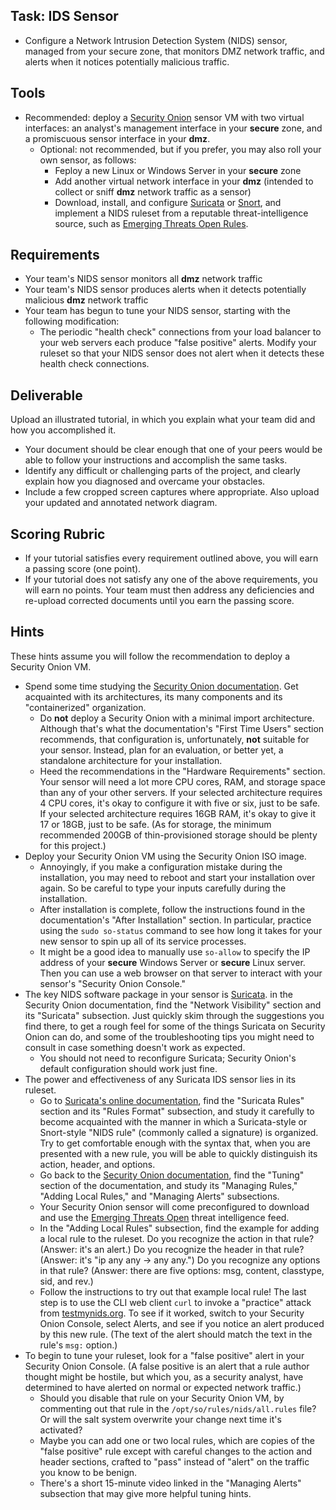 ## Task: IDS Sensor
- Configure a Network Intrusion Detection System (NIDS) sensor, managed from your secure zone, that monitors DMZ network traffic, and alerts when it notices potentially malicious traffic.

## Tools
- Recommended: deploy a <a href="https://securityonionsolutions.com/" target="_blank" ref="noopener">Security Onion</a> sensor VM with two virtual interfaces: an analyst's management interface in your **secure** zone, and a promiscuous sensor interface in your **dmz**.
  - Optional: not recommended, but if you prefer, you may also roll your own sensor, as follows:
    - Feploy a new Linux or Windows Server in your **secure** zone
    - Add another virtual network interface in your **dmz** (intended to collect or sniff **dmz** network traffic as a sensor)
    - Download, install, and configure <a href="https://suricata.io/" target="_blank" ref="noopener">Suricata</a> or <a href="https://www.snort.org/" target="_blank" ref="noopener">Snort</a>, and implement a NIDS ruleset from a reputable threat-intelligence source, such as <a href="https://rules.emergingthreats.net/open/" target="_blank" ref="noopener">Emerging Threats Open Rules</a>.

## Requirements
- Your team's NIDS sensor monitors all **dmz** network traffic
- Your team's NIDS sensor produces alerts when it detects potentially malicious **dmz** network traffic
- Your team has begun to tune your NIDS sensor, starting with the following modification:
  - The periodic "health check" connections from your load balancer to your web servers each produce "false positive" alerts.
Modify your ruleset so that your NIDS sensor does not alert when it detects these health check connections.

## Deliverable
Upload an illustrated tutorial, in which you explain what your team did and how you accomplished it.
- Your document should be clear enough that one of your peers would be able to follow your instructions and accomplish the same tasks.
- Identify any difficult or challenging parts of the project, and clearly explain how you diagnosed and overcame your obstacles.
- Include a few cropped screen captures where appropriate. Also upload your updated and annotated network diagram.

## Scoring Rubric
- If your tutorial satisfies every requirement outlined above, you will earn a passing score (one point).
- If your tutorial does not satisfy any one of the above requirements, you will earn no points. Your team must then address any deficiencies and re-upload corrected documents until you earn the passing score.

## Hints
These hints assume you will follow the recommendation to deploy a Security Onion VM.
- Spend some time studying the <a href="https://docs.securityonion.net/" target="_blank" ref="noopener">Security Onion documentation</a>.
Get acquainted with its architectures, its many components and its "containerized" organization.
  - Do **not** deploy a Security Onion with a minimal import architecture.
Although that's what the documentation's "First Time Users" section recommends,
that configuration is, unfortunately, **not** suitable for your sensor.
Instead, plan for an evaluation, or better yet, a standalone architecture for your installation.
  - Heed the recommendations in the "Hardware Requirements" section.
Your sensor will need a lot more CPU cores, RAM, and storage space than any of your other servers.
If your selected architecture requires 4 CPU cores,
it's okay to configure it with five or six,
just to be safe.
If your selected architecture requires 16GB RAM,
it's okay to give it 17 or 18GB,
just to be safe.
(As for storage, the minimum recommended 200GB of thin-provisioned storage should
be plenty for this project.)
- Deploy your Security Onion VM using the Security Onion ISO image.
  - Annoyingly, if you make a configuration mistake during the installation,
you may need to reboot and start your installation over again.
So be careful to type your inputs carefully during the installation.
  - After installation is complete, follow the instructions found in the
documentation's "After Installation" section. In particular, practice using
the `sudo so-status` command to see how long it takes for your new sensor
to spin up all of its service processes.
  - It might be a good idea to manually use `so-allow` to specify
the IP address of your **secure** Windows Server or **secure** Linux server.
Then you can use a web browser on that server to interact with
your sensor's "Security Onion Console."
- The key NIDS software package in your sensor is <a href="https://suricata.io/" target="_blank" ref="noopener">Suricata</a>.
in the Security Onion documentation, find the "Network Visibility"
section and its "Suricata" subsection.
Just quickly skim through the suggestions you find there, to get a rough feel
for some of the things Suricata on Security Onion can do, and some of the
troubleshooting tips you might need to consult in case something doesn't work as expected.
  - You should not need to reconfigure Suricata; Security Onion's default configuration should work just fine.
- The power and effectiveness of any Suricata IDS sensor lies in its ruleset.
  - Go to <a href="https://suricata.readthedocs.io/" target="_blank" ref="noopener">Suricata's online documentation</a>,
find the "Suricata Rules" section and its "Rules Format" subsection,
and study it carefully to become acquainted with the manner in which a
Suricata-style or Snort-style "NIDS rule"
(commonly called a signature) is organized.
Try to get comfortable enough with the syntax that, when you are presented
with a new rule, you will be able to quickly distinguish its
action, header, and options.
  - Go back to the <a href="https://docs.securityonion.net/" target="_blank" ref="noopener">Security Onion documentation</a>,
find the "Tuning" section of the documentation,
and study its "Managing Rules," "Adding Local Rules," and "Managing Alerts" subsections.
  - Your Security Onion sensor will come preconfigured to download and use
the <a href="https://rules.emergingthreats.net/open/" target="_blank" ref="noopener">Emerging Threats Open</a> threat intelligence feed. 
  - In the "Adding Local Rules" subsection, find the example for adding a local
rule to the ruleset.
Do you recognize the action in that rule? (Answer: it's an alert.)
Do you recognize the header in that rule? (Answer: it's "ip any any -> any any.")
Do you recognize any options in that rule? (Answer: there are five options: msg, content, classtype, sid, and rev.)
  - Follow the instructions to try out that example local rule!
The last step is to use the CLI web client `curl` to invoke a "practice" attack from <a href="http://testmynids.org/" target="_blank" ref="noopener">testmynids.org</a>.
To see if it worked, switch to your Security Onion Console, select Alerts, and see if you notice an alert produced by this new rule.
(The text of the alert should match the text in the rule's `msg:` option.)
- To begin to tune your ruleset, look for a "false positive" alert in your Security Onion Console.
(A false positive is an alert that a rule author thought might be hostile,
but which you, as a security analyst, have determined to have alerted on normal or expected network traffic.)
  - Should you disable that rule on your Security Onion VM, by commenting out that rule in the `/opt/so/rules/nids/all.rules` file?
Or will the salt system overwrite your change next time it's activated?
  - Maybe you can add one or two local rules,
which are copies of the "false positive" rule except with careful changes to the action and header sections,
crafted to "pass" instead of "alert" on the traffic you know to be benign.
  - There's a short 15-minute video linked in the "Managing Alerts" subsection that may give more helpful tuning hints.
